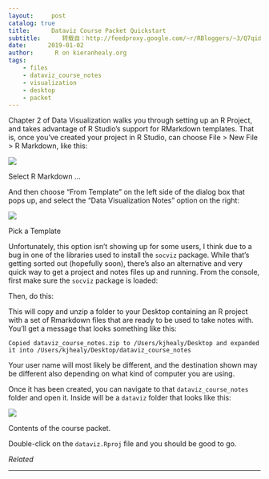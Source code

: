 ```yaml
---
layout:     post
catalog: true
title:      Dataviz Course Packet Quickstart
subtitle:      转载自：http://feedproxy.google.com/~r/RBloggers/~3/Q7qid7CkpWs/
date:      2019-01-02
author:      R on kieranhealy.org
tags:
    - files
    - dataviz_course_notes
    - visualization
    - desktop
    - packet
---
```






Chapter 2 of Data Visualization walks you through setting up an R Project, and takes advantage of R Studio’s support for RMarkdown templates. That is, once you’ve created your project in R Studio, can choose File > New File > R Markdown, like this:

![](https://i0.wp.com/kieranhealy.org/files/misc/rstudio_rmarkdown.png?w=456)


Select R Markdown …

And then choose “From Template” on the left side of the dialog box that pops up, and select the “Data Visualization Notes” option on the right:

![](https://i0.wp.com/kieranhealy.org/files/misc/rstudio_template_dialog.png?w=456)


Pick a Template

Unfortunately, this option isn’t showing up for some users, I think due to a bug in one of the libraries used to install the `socviz` package. While that’s getting sorted out (hopefully soon), there’s also an alternative and very quick way to get a project and notes files up and running. From the console, first make sure the `socviz` package is loaded:

Then, do this:

This will copy and unzip a folder to your Desktop containing an R project with a set of Rmarkdown files that are ready to be used to take notes with. You’ll get a message that looks something like this:

```
Copied dataviz_course_notes.zip to /Users/kjhealy/Desktop and expanded it into /Users/kjhealy/Desktop/dataviz_course_notes

```

Your user name will most likely be different, and the destination shown may be different also depending on what kind of computer you are using.

Once it has been created, you can navigate to that `dataviz_course_notes` folder and open it. Inside will be a `dataviz` folder that looks like this:

![](https://i0.wp.com/kieranhealy.org/files/misc/dataviz_notes_listing.png?w=456)


Contents of the course packet.

Double-click on the `dataviz.Rproj` file and you should be good to go.


*Related*








---
